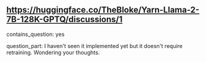 ## https://huggingface.co/TheBloke/Yarn-Llama-2-7B-128K-GPTQ/discussions/1

contains_question: yes

question_part: I haven't seen it implemented yet but it doesn't require retraining. Wondering your thoughts.